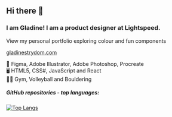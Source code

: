 ## Hi there 🤠 

### I am Gladine! I am a product designer at Lightspeed.

View my personal portfolio exploring colour and fun components

[gladinestrydom.com](https://gladinedev.herokuapp.com/)

🎨 Figma, Adobe Illustrator, Adobe Photoshop, Procreate <br>
🖥️ HTML5, CSS#, JavaScript and React <br>
🏋️‍♀️ Gym, Volleyball and Bouldering

##### GitHub repositories - top languages:

[![Top Langs](https://github-readme-stats.vercel.app/api/top-langs/?username=hannah-eichelsdoerfer&layout=compact&count_private=true&langs_count=8&hide_title=true)](https://github.com/gladinestrydom?tab=repositories)


<!---
gladinestrydom/gladinestrydom is a ✨ special ✨ repository because its `README.md` (this file) appears on your GitHub profile.
You can click the Preview link to take a look at your changes.
--->
